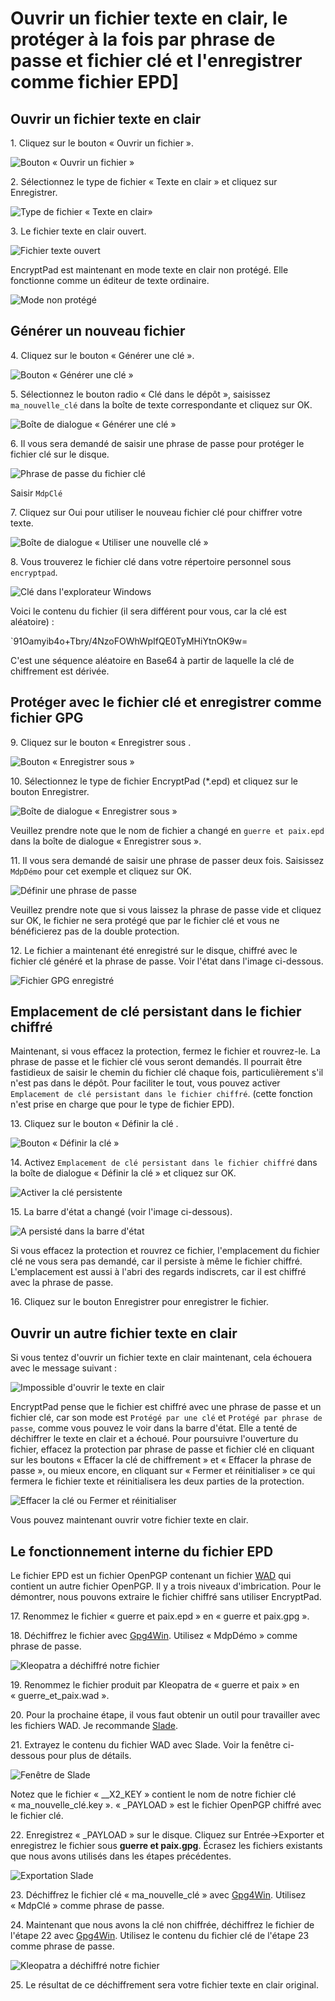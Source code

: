 # Ouvrir un fichier texte en clair, le protéger à la fois par phrase de passe et fichier clé et l'enregistrer comme fichier EPD]

## Ouvrir un fichier texte en clair

1\. Cliquez sur le bouton «&nbsp;Ouvrir un fichier&nbsp;».

![Bouton «&nbsp;Ouvrir un fichier&nbsp;»](images/open_text_file.png)

2\. Sélectionnez le type de fichier «&nbsp;Texte en clair&nbsp;» et cliquez sur Enregistrer.

![Type de fichier «&nbsp;Texte en clair»](images/open_file_dialog_text_file.png)

3\. Le fichier texte en clair ouvert.

![Fichier texte ouvert](images/text_file_opened.png)

EncryptPad est maintenant en mode texte en clair non protégé. Elle fonctionne comme un éditeur de texte ordinaire.

![Mode non protégé](images/unprotected_status.png)

## Générer un nouveau fichier

4\. Cliquez sur le bouton «&nbsp;Générer une clé&nbsp;».

![Bouton «&nbsp;Générer une clé&nbsp;»](images/generate_key_tool_button.png)

5\. Sélectionnez le bouton radio «&nbsp;Clé dans le dépôt&nbsp;», saisissez `ma_nouvelle_clé` dans la boîte de texte correspondante et cliquez sur OK.

![Boîte de dialogue «&nbsp;Générer une clé&nbsp;»](images/generate_key_dialog.png)

6\. Il vous sera demandé de saisir une phrase de passe pour protéger le fichier clé sur le disque.

![Phrase de passe du fichier clé](images/set_passphrase_for_key.png)

Saisir `MdpClé`

7\. Cliquez sur Oui pour utiliser le nouveau fichier clé pour chiffrer votre texte.

![Boîte de dialogue «&nbsp;Utiliser une nouvelle clé&nbsp;»](images/use_new_key_dialog.png)

8\. Vous trouverez le fichier clé dans votre répertoire personnel sous `encryptpad`.

![Clé dans l'explorateur Windows](images/key_in_explorer.png)

Voici le contenu du fichier (il sera différent pour vous, car la clé est aléatoire) :<br/> 

`91Oamyib4o+Tbry/4NzoFOWhWpIfQE0TyMHiYtnOK9w=

C'est une séquence aléatoire en Base64 à partir de laquelle la clé de chiffrement est dérivée.

## Protéger avec le fichier clé et enregistrer comme fichier GPG

9\. Cliquez sur le bouton «&nbsp;Enregistrer sous&nbsp;.

![Bouton «&nbsp;Enregistrer sous&nbsp;»](images/save_as_tool_button.png)

10\. Sélectionnez le type de fichier EncryptPad (\*.epd) et cliquez sur le bouton Enregistrer.

![Boîte de dialogue «&nbsp;Enregistrer sous&nbsp;»](images/select_epd_in_save_as.png)

Veuillez prendre note que le nom de fichier a changé en `guerre et paix.epd` dans la boîte de dialogue «&nbsp;Enregistrer sous&nbsp;».

11\. Il vous sera demandé de saisir une phrase de passer deux fois. Saisissez `MdpDémo` pour cet exemple et cliquez sur OK.

![Définir une phrase de passe](images/set_passphrase.png)

Veuillez prendre note que si vous laissez la phrase de passe vide et cliquez sur OK, le fichier ne sera protégé que par le fichier clé et vous ne bénéficierez pas de la double protection. 

12\. Le fichier a maintenant été enregistré sur le disque, chiffré avec le fichier clé généré et la phrase de passe. Voir l'état dans l'image ci-dessous.

![Fichier GPG enregistré](images/double_protection_status.png)

## Emplacement de clé persistant dans le fichier chiffré

Maintenant, si vous effacez la protection, fermez le fichier et rouvrez-le. La phrase de passe et le fichier clé vous seront demandés. Il pourrait être fastidieux de saisir le chemin du fichier clé chaque fois, particulièrement s'il n'est pas dans le dépôt. Pour faciliter le tout, vous pouvez activer `Emplacement de clé persistant dans le fichier chiffré`. (cette fonction n'est prise en charge que pour le type de fichier EPD).

13\. Cliquez sur le bouton «&nbsp;Définir la clé&nbsp;.

![Bouton «&nbsp;Définir la clé&nbsp;»](images/set_key_tool_button.png)

14\. Activez `Emplacement de clé persistant dans le fichier chiffré` dans la boîte de dialogue «&nbsp;Définir la clé&nbsp;» et cliquez sur OK.

![Activer la clé persistente](images/enable_persist_key.png)

15\. La barre d'état a changé (voir l'image ci-dessous).

![A persisté dans la barre d'état](images/persisted_in_status_bar.png)

Si vous effacez la protection et rouvrez ce fichier, l'emplacement du fichier clé ne vous sera pas demandé, car il persiste à même le fichier chiffré. L'emplacement est aussi à l'abri des regards indiscrets, car il est chiffré avec la phrase de passe.

16\. Cliquez sur le bouton Enregistrer pour enregistrer le fichier.

## Ouvrir un autre fichier texte en clair

Si vous tentez d'ouvrir un fichier texte en clair maintenant, cela échouera avec le message suivant :

![Impossible d'ouvrir le texte en clair](images/open_another_plain_text.png)

EncryptPad pense que le fichier est chiffré avec une phrase de passe et un fichier clé, car son mode est `Protégé par une clé` et `Protégé par phrase de passe`, comme vous pouvez le voir dans la barre d'état. Elle a tenté de déchiffrer le texte en clair et a échoué. Pour poursuivre l'ouverture du fichier, effacez la protection par phrase de passe et fichier clé en cliquant sur les boutons «&nbsp;Effacer la clé de chiffrement&nbsp;» et «&nbsp;Effacer la phrase de passe&nbsp;», ou mieux encore, en cliquant sur «&nbsp;Fermer et réinitialiser&nbsp;» ce qui fermera le fichier texte et réinitialisera les deux parties de la protection.

![Effacer la clé ou Fermer et réinitialiser](images/clear_key_and_pwd_or_close_and_reset.png)

Vous pouvez maintenant ouvrir votre fichier texte en clair.

## Le fonctionnement interne du fichier EPD

Le fichier EPD est un fichier OpenPGP contenant un fichier [WAD](https://fr.wikipedia.org/wiki/.wad) qui contient un autre fichier OpenPGP. Il y a trois niveaux d'imbrication. Pour le démontrer, nous pouvons extraire le fichier chiffré sans utiliser EncryptPad.

17\. Renommez le fichier «&nbsp;guerre et paix.epd&nbsp;» en «&nbsp;guerre et paix.gpg&nbsp;».

18\. Déchiffrez le fichier avec [Gpg4Win](https://www.gpg4win.org/). Utilisez «&nbsp;MdpDémo&nbsp;» comme phrase de passe.

![Kleopatra a déchiffré notre fichier](images/kleopatra_decrypted.png)

19\. Renommez le fichier produit par Kleopatra de «&nbsp;guerre et paix&nbsp;» en «&nbsp;guerre_et_paix.wad&nbsp;».

20\. Pour la prochaine étape, il vous faut obtenir un outil pour travailler avec les fichiers WAD. Je recommande [Slade](https://github.com/sirjuddington/SLADE).

21\. Extrayez le contenu du fichier WAD avec Slade. Voir la fenêtre ci-dessous pour plus de détails.

![Fenêtre de Slade](images/slade_window.png)

Notez que le fichier «&nbsp;__X2_KEY&nbsp;» contient le nom de notre fichier clé «&nbsp;ma_nouvelle_clé.key&nbsp;». «&nbsp;_PAYLOAD&nbsp;» est le fichier OpenPGP chiffré avec le fichier clé. 

22\. Enregistrez «&nbsp;_PAYLOAD&nbsp;» sur le disque. Cliquez sur Entrée->Exporter et enregistrez le fichier sous **guerre et paix.gpg**. Écrasez les fichiers existants que nous avons utilisés dans les étapes précédentes.

![Exportation Slade](images/slade_export.png)

23\. Déchiffrez le fichier clé «&nbsp;ma_nouvelle_clé&nbsp;» avec [Gpg4Win](https://www.gpg4win.org/). Utilisez «&nbsp;MdpClé&nbsp;» comme phrase de passe.

24\. Maintenant que nous avons la clé non chiffrée, déchiffrez le fichier de l'étape 22 avec [Gpg4Win](https://www.gpg4win.org/). Utilisez le contenu du fichier clé de l'étape 23 comme phrase de passe.

![Kleopatra a déchiffré notre fichier](images/kleopatra_decrypted.png)

25\. Le résultat de ce déchiffrement sera votre fichier texte en clair original.